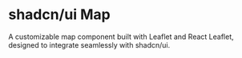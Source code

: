 # shadcn/ui Map

A customizable map component built with Leaflet and React Leaflet, designed to integrate seamlessly with shadcn/ui.
